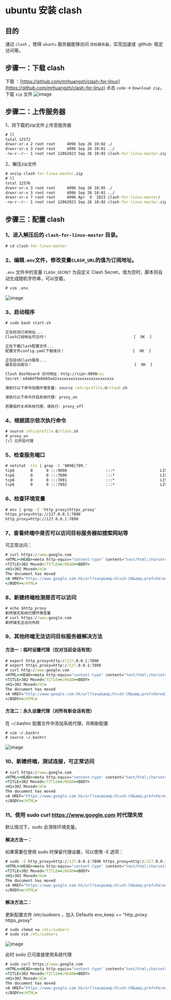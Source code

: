 
# ubuntu 安装 clash

## 目的
通过 `clash` ，使得 `ubuntu` 服务器能够访问 `目标服务器`，实现加速或 ·github· 稳定访问等。
## 步骤一：下载 clash
下载 ：[https://github.com/mrhuangzh/clash-for-linux](https://github.com/mrhuangzh/clash-for-linux)
点击 `code` -> `Download zip`，下载 `zip` 文件
![image](https://github.com/user-attachments/assets/be746d1a-e674-4d88-8c17-b79a4c4008b6)

## 步骤二：上传服务器
1、将下载的zip文件上传至服务器
```cmd
# ll
total 12572
drwxr-xr-x 2 root root     4096 Sep 26 10:02 ./
drwxr-xr-x 3 root root     4096 Sep 26 10:01 ../
-rw-r--r-- 1 root root 12862023 Sep 26 10:02 clash-for-linux-master.zip
```
2、解压zip文件
```cmd
# unzip clash-for-linux-master.zip
# ll
total 12576
drwxr-xr-x 3 root root     4096 Sep 26 10:05 ./
drwxr-xr-x 3 root root     4096 Sep 26 10:01 ../
drwxr-xr-x 7 root root     4096 Apr  9  2023 clash-for-linux-master/
-rw-r--r-- 1 root root 12862023 Sep 26 10:02 clash-for-linux-master.zip
```
## 步骤三：配置 clash
### 1、进入解压后的 `clash-for-linux-master` 目录。
```cmd
# cd clash-for-linux-master
```
### 2、编辑`.env`文件，修改变量`CLASH_URL`的值为订阅地址。
`.env` 文件中的变量 `CLASH_SECRET` 为自定义 Clash Secret，值为空时，脚本将自动生成随机字符串，可以空着。
```cmd
# vim .env
```
![image](https://github.com/user-attachments/assets/359d2467-e0cc-451e-850c-6ac182685715)

### 3、启动程序
```cmd
# sudo bash start.sh

正在检测订阅地址...
Clash订阅地址可访问！                                      [  OK  ]

正在下载Clash配置文件...
配置文件config.yaml下载成功！                              [  OK  ]

正在启动Clash服务...
服务启动成功！                                             [  OK  ]

Clash Dashboard 访问地址：http://<ip>:9090/ui
Secret：eda0df0e6665ed2xxxxxxxxxxxxxxxxxxxxxxxxx

请执行以下命令加载环境变量: source /etc/profile.d/clash.sh

请执行以下命令开启系统代理: proxy_on

若要临时关闭系统代理，请执行: proxy_off
```
### 4、根据提示依次执行命令
```cmd
# source /etc/profile.d/clash.sh
# proxy_on
[√] 已开启代理
```
### 5、检查服务端口
```cmd
# netstat -tln | grep -E '9090|789.'
tcp6       0      0 :::9090                 :::*                    LISTEN
tcp6       0      0 :::7890                 :::*                    LISTEN
tcp6       0      0 :::7891                 :::*                    LISTEN
tcp6       0      0 :::7892                 :::*                    LISTEN
```
### 6、检查环境变量
```cmd
# env | grep -E 'http_proxy|https_proxy'
https_proxy=http://127.0.0.1:7890
http_proxy=http://127.0.0.1:7890
```
### 7、查看终端中是否可以访问目标服务器如搜索网站等
可正常访问：
```cmd
# curl https://www.google.com
<HTML><HEAD><meta http-equiv="content-type" content="text/html;charset=utf-8">
<TITLE>302 Moved</TITLE></HEAD><BODY>
<H1>302 Moved</H1>
The document has moved
<A HREF="https://www.google.com.hk/url?sa=p&amp;hl=zh-CN&amp;pref=hkredirect&amp;pval=yes&amp;q=https://www.google.com.hk/&amp;ust=1727318388553155&amp;usg=AOvVaw1GXpeDoaba7wTT2otAmfKM">here</A>.
</BODY></HTML>
```

### 8、新建终端检测是否可以访问
```cmd
# echo $http_proxy
新终端无系统代理环境变量
# curl https://www.google.com
新终端无法访问外网
```
### 9、其他终端无法访问目标服务器解决方法
#### 方法一：临时设置代理（仅对当前会话有效）
```cmd
# export http_proxy=http://127.0.0.1:7890
# export https_proxy=http://127.0.0.1:7890
# curl http://www.google.com
<HTML><HEAD><meta http-equiv="content-type" content="text/html;charset=utf-8">
<TITLE>302 Moved</TITLE></HEAD><BODY>
<H1>302 Moved</H1>
The document has moved
<A HREF="http://www.google.com.hk/url?sa=p&amp;hl=zh-CN&amp;pref=hkredirect&amp;pval=yes&amp;q=http://www.google.com.hk/&amp;ust=1727318635293778&amp;usg=AOvVaw1EcsWf7V7kk489rrJ_HlxI">here</A>.
</BODY></HTML>
```
#### 方法二：永久设置代理（对所有新会话有效）
在 ~/.bashrc 配置文件中添加系统代理，并刷新配置
```cmd
# vim ~/.bashrc
# source ~/.bashrc
```
![image](https://github.com/user-attachments/assets/bcd7cabe-5fd4-436f-9de9-e72e9642e546)

### 10、新建终端，测试连接，可正常访问
```cmd
# curl https://www.google.com
<HTML><HEAD><meta http-equiv="content-type" content="text/html;charset=utf-8">
<TITLE>302 Moved</TITLE></HEAD><BODY>
<H1>302 Moved</H1>
The document has moved
<A HREF="https://www.google.com.hk/url?sa=p&amp;hl=zh-CN&amp;pref=hkredirect&amp;pval=yes&amp;q=https://www.google.com.hk/&amp;ust=1727318828490860&amp;usg=AOvVaw04dUkcVg0B2Kczy49BvvLs">here</A>.
</BODY></HTML>
```
### 11、使用 sudo curl https://www.google.com 时代理失效
默认情况下，sudo 会清除环境变量。
#### 解决方法一：
如果需要在使用 sudo 时保留代理设置，可以使用 -E 选项：
```cmd
# sudo -E http_proxy=http://127.0.0.1:7890 https_proxy=http://127.0.0.1:7890 curl https://www.google.com
<HTML><HEAD><meta http-equiv="content-type" content="text/html;charset=utf-8">
<TITLE>302 Moved</TITLE></HEAD><BODY>
<H1>302 Moved</H1>
The document has moved
<A HREF="https://www.google.com.hk/url?sa=p&amp;hl=zh-CN&amp;pref=hkredirect&amp;pval=yes&amp;q=https://www.google.com.hk/&amp;ust=1727318917423991&amp;usg=AOvVaw0Hd7h9cjlHqntNCMJ-skTe">here</A>.
</BODY></HTML>
```
#### 解决方法二：
更新配置文件 /etc/sudoers ，加入 Defaults env_keep += "http_proxy https_proxy" 
```cmd
# sudo chmod +w /etc/sudoers
# sudo vim /etc/sudoers
```
![image](https://github.com/user-attachments/assets/425e9a26-d4d0-47d4-96e7-32d583ff7b1e)

此时 sudo 已可直接使用系统代理
```cmd
# sudo curl https://www.google.com
<HTML><HEAD><meta http-equiv="content-type" content="text/html;charset=utf-8">
<TITLE>302 Moved</TITLE></HEAD><BODY>
<H1>302 Moved</H1>
The document has moved
<A HREF="https://www.google.com.hk/url?sa=p&amp;hl=zh-CN&amp;pref=hkredirect&amp;pval=yes&amp;q=https://www.google.com.hk/&amp;ust=1727319095030180&amp;usg=AOvVaw32VzugSSHhHK9YnC4Yt9aR">here</A>.
</BODY></HTML>
```

